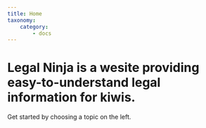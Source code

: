 ```yaml
---
title: Home
taxonomy:
    category:
        - docs
---
```


# Legal Ninja is a wesite providing easy-to-understand legal information for kiwis.

Get started by choosing a topic on the left.
